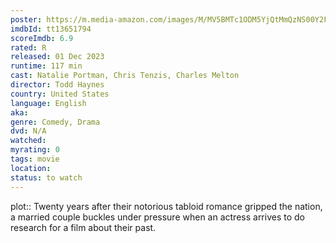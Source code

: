 ```yaml
---
poster: https://m.media-amazon.com/images/M/MV5BMTc1ODM5YjQtMmQzNS00Y2FkLWJhNTgtYTE5ZDY0NjQyNmRjXkEyXkFqcGdeQXVyMTY3ODE5NTY1._V1_SX300.jpg
imdbId: tt13651794
scoreImdb: 6.9
rated: R
released: 01 Dec 2023
runtime: 117 min
cast: Natalie Portman, Chris Tenzis, Charles Melton
director: Todd Haynes
country: United States
language: English
aka: 
genre: Comedy, Drama
dvd: N/A
watched: 
myrating: 0
tags: movie
location: 
status: to watch
---
```


plot:: Twenty years after their notorious tabloid romance gripped the nation, a married couple buckles under pressure when an actress arrives to do research for a film about their past.